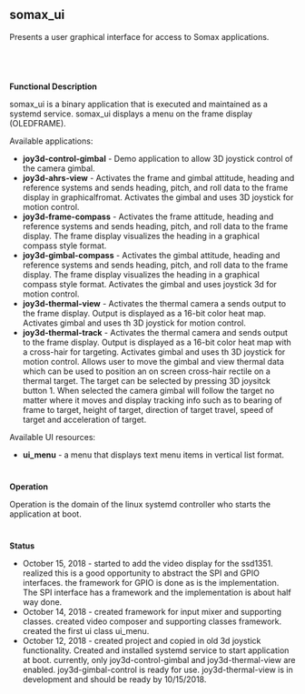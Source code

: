 ## **somax_ui**

Presents a user graphical interface for access to Somax applications.
#

&nbsp;


**Functional Description**

somax_ui is a binary application that is executed and maintained as a systemd
service. somax_ui displays a menu on the frame display (OLEDFRAME).

Available applications:
* **joy3d-control-gimbal** - Demo application to allow 3D joystick control of the camera
  gimbal.
* **joy3d-ahrs-view** - Activates the frame and gimbal attitude, heading and reference systems
  and sends heading, pitch, and roll data to the frame display in graphicalfromat.
  Activates the gimbal and uses 3D joystick for motion control.
* **joy3d-frame-compass** - Activates the frame attitude, heading and reference systems
  and sends heading, pitch, and roll data to the frame display. The frame display
  visualizes the heading in a graphical compass style format.
* **joy3d-gimbal-compass** - Activates the gimbal attitude, heading and reference systems
  and sends heading, pitch, and roll data to the frame display. The frame display
  visualizes the heading in a graphical compass style format. Activates the gimbal
  and uses joystick 3d for motion control.
* **joy3d-thermal-view** - Activates the thermal camera a sends output to the
  frame display. Output is displayed as a 16-bit color heat map. Activates gimbal and
  uses th 3D joystick for motion control.
* **joy3d-thermal-track** - Activates the thermal camera and sends output to the
  frame display. Output is displayed as a 16-bit color heat map with a cross-hair
  for targeting. Activates gimbal and uses th 3D joystick for motion control.
  Allows user to move the gimbal and view thermal data which can be used to position
  an on screen cross-hair rectile on a thermal target. The target can be selected
  by pressing 3D joysitck button 1. When selected the camera gimbal will follow the
  target no matter where it moves and display tracking info such as to bearing
  of frame to target, height of target, direction of target travel, speed of target
  and acceleration of target.

Available UI resources:
* **ui_menu** - a menu that displays text menu items in vertical list format.

#
**Operation**

Operation is the domain of the linux systemd controller who starts the application
at boot.
#
**Status**

* October 15, 2018 - started to add the video display for the ssd1351. realized this
  is a good opportunity to abstract the SPI and GPIO interfaces. the framework for
  GPIO is done as is the implementation. The SPI interface has a framework and the
  implementation is about half way done.
* October 14, 2018 - created framework for input mixer and supporting classes. created video
  composer and supporting classes framework. created the first ui class ui_menu.
* October 12, 2018 - created project and copied in old 3d joystick functionality.
  Created and installed systemd service to start application at boot. currently,
  only joy3d-control-gimbal and joy3d-thermal-view are enabled. joy3d-gimbal-control
  is ready for use. joy3d-thermal-view is in development and should be ready by
  10/15/2018.



